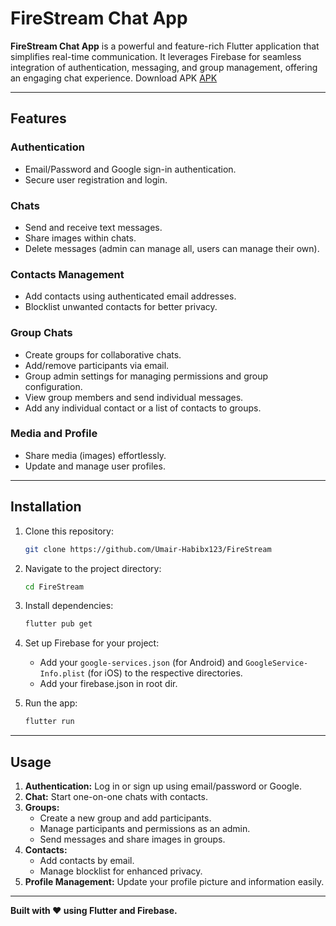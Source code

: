 # FireStream Chat App

**FireStream Chat App** is a powerful and feature-rich Flutter application that simplifies real-time communication. It leverages Firebase for seamless integration of authentication, messaging, and group management, offering an engaging chat experience.
Download APK [APK](https://github.com/Umair-Habibx123/FireStream/raw/main/APK/FireStream.apk)

---

## Features

### **Authentication**

- Email/Password and Google sign-in authentication.
- Secure user registration and login.

### **Chats**

- Send and receive text messages.
- Share images within chats.
- Delete messages (admin can manage all, users can manage their own).

### **Contacts Management**

- Add contacts using authenticated email addresses.
- Blocklist unwanted contacts for better privacy.

### **Group Chats**

- Create groups for collaborative chats.
- Add/remove participants via email.
- Group admin settings for managing permissions and group configuration.
- View group members and send individual messages.
- Add any individual contact or a list of contacts to groups.

### **Media and Profile**

- Share media (images) effortlessly.
- Update and manage user profiles.

---

## Installation

1. Clone this repository:

   ```bash
   git clone https://github.com/Umair-Habibx123/FireStream
   ```

2. Navigate to the project directory:

   ```bash
   cd FireStream
   ```

3. Install dependencies:

   ```bash
   flutter pub get
   ```

4. Set up Firebase for your project:

   - Add your `google-services.json` (for Android) and `GoogleService-Info.plist` (for iOS) to the respective directories.
   - Add your firebase.json in root dir.

5. Run the app:
   ```bash
   flutter run
   ```

---

## Usage

1. **Authentication:** Log in or sign up using email/password or Google.
2. **Chat:** Start one-on-one chats with contacts.
3. **Groups:**
   - Create a new group and add participants.
   - Manage participants and permissions as an admin.
   - Send messages and share images in groups.
4. **Contacts:**
   - Add contacts by email.
   - Manage blocklist for enhanced privacy.
5. **Profile Management:** Update your profile picture and information easily.

---

**Built with ❤️ using Flutter and Firebase.**
